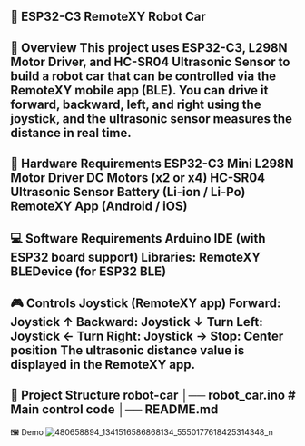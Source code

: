 🚙 ESP32-C3 RemoteXY Robot Car
---
📌 Overview
This project uses ESP32-C3, L298N Motor Driver, and HC-SR04 Ultrasonic Sensor
to build a robot car that can be controlled via the RemoteXY mobile app (BLE).
You can drive it forward, backward, left, and right using the joystick,
and the ultrasonic sensor measures the distance in real time.
---
🔧 Hardware Requirements
ESP32-C3 Mini
L298N Motor Driver
DC Motors (x2 or x4)
HC-SR04 Ultrasonic Sensor
Battery (Li-ion / Li-Po)
RemoteXY App (Android / iOS)
---
💻 Software Requirements
Arduino IDE (with ESP32 board support)
Libraries:
RemoteXY
BLEDevice (for ESP32 BLE)
---
🎮 Controls
Joystick (RemoteXY app)
Forward: Joystick ↑
Backward: Joystick ↓
Turn Left: Joystick ←
Turn Right: Joystick →
Stop: Center position
The ultrasonic distance value is displayed in the RemoteXY app.
---
📂 Project Structure
robot-car
│── robot_car.ino   # Main control code
│── README.md
---
🖼️ Demo
![480658894_1341516586868134_5550177618425314348_n](https://github.com/user-attachments/assets/2c5c89c7-e9fe-4c14-8bf7-ac85c9c1130e)


